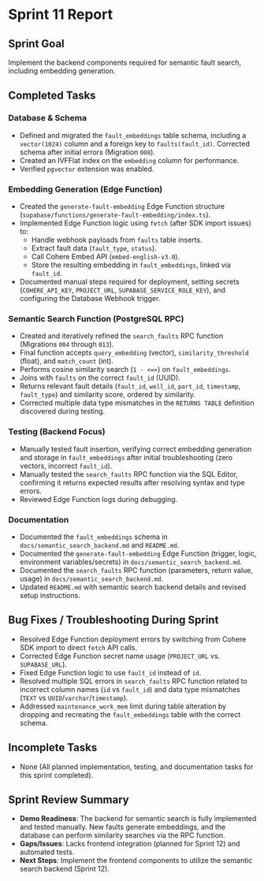 # Sprint 11 Report

## Sprint Goal
Implement the backend components required for semantic fault search, including embedding generation.

## Completed Tasks

### Database & Schema
- Defined and migrated the `fault_embeddings` table schema, including a `vector(1024)` column and a foreign key to `faults(fault_id)`. Corrected schema after initial errors (Migration `008`).
- Created an IVFFlat index on the `embedding` column for performance.
- Verified `pgvector` extension was enabled.

### Embedding Generation (Edge Function)
- Created the `generate-fault-embedding` Edge Function structure (`supabase/functions/generate-fault-embedding/index.ts`).
- Implemented Edge Function logic using `fetch` (after SDK import issues) to:
    - Handle webhook payloads from `faults` table inserts.
    - Extract fault data (`fault_type`, `status`).
    - Call Cohere Embed API (`embed-english-v3.0`).
    - Store the resulting embedding in `fault_embeddings`, linked via `fault_id`.
- Documented manual steps required for deployment, setting secrets (`COHERE_API_KEY`, `PROJECT_URL`, `SUPABASE_SERVICE_ROLE_KEY`), and configuring the Database Webhook trigger.

### Semantic Search Function (PostgreSQL RPC)
- Created and iteratively refined the `search_faults` RPC function (Migrations `004` through `013`).
- Final function accepts `query_embedding` (vector), `similarity_threshold` (float), and `match_count` (int).
- Performs cosine similarity search (`1 - <=>`) on `fault_embeddings`.
- Joins with `faults` on the correct `fault_id` (UUID).
- Returns relevant fault details (`fault_id`, `well_id`, `part_id`, `timestamp`, `fault_type`) and similarity score, ordered by similarity.
- Corrected multiple data type mismatches in the `RETURNS TABLE` definition discovered during testing.

### Testing (Backend Focus)
- Manually tested fault insertion, verifying correct embedding generation and storage in `fault_embeddings` after initial troubleshooting (zero vectors, incorrect `fault_id`).
- Manually tested the `search_faults` RPC function via the SQL Editor, confirming it returns expected results after resolving syntax and type errors.
- Reviewed Edge Function logs during debugging.

### Documentation
- Documented the `fault_embeddings` schema in `docs/semantic_search_backend.md` and `README.md`.
- Documented the `generate-fault-embedding` Edge Function (trigger, logic, environment variables/secrets) in `docs/semantic_search_backend.md`.
- Documented the `search_faults` RPC function (parameters, return value, usage) in `docs/semantic_search_backend.md`.
- Updated `README.md` with semantic search backend details and revised setup instructions.

## Bug Fixes / Troubleshooting During Sprint
- Resolved Edge Function deployment errors by switching from Cohere SDK import to direct `fetch` API calls.
- Corrected Edge Function secret name usage (`PROJECT_URL` vs. `SUPABASE_URL`).
- Fixed Edge Function logic to use `fault_id` instead of `id`.
- Resolved multiple SQL errors in `search_faults` RPC function related to incorrect column names (`id` vs `fault_id`) and data type mismatches (`TEXT` vs `UUID`/`varchar`/`timestamp`).
- Addressed `maintenance_work_mem` limit during table alteration by dropping and recreating the `fault_embeddings` table with the correct schema.

## Incomplete Tasks
- None (All planned implementation, testing, and documentation tasks for this sprint completed).

## Sprint Review Summary
- **Demo Readiness**: The backend for semantic search is fully implemented and tested manually. New faults generate embeddings, and the database can perform similarity searches via the RPC function.
- **Gaps/Issues**: Lacks frontend integration (planned for Sprint 12) and automated tests.
- **Next Steps**: Implement the frontend components to utilize the semantic search backend (Sprint 12). 